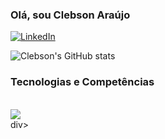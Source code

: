 ### Olá, sou Clebson Araújo

[![LinkedIn](https://img.shields.io/badge/LinkedIn-0077B5?style=for-the-badge&logo=linkedin&logoColor=white)](https://www.linkedin.com/in/clebson-araujo-programador/)

![Clebson's GitHub stats](https://github-readme-stats.vercel.app/api?username=clebson-desenvolvedor&show_icons=true&theme=onedark)

### Tecnologias e Competências

<div style="display:inline_block"><br/>
  <img align="center" src="https://img.shields.io/badge/Node.js-43853D?style=for-the-badge&logo=node.js&logoColor=white" />
</div>div>


